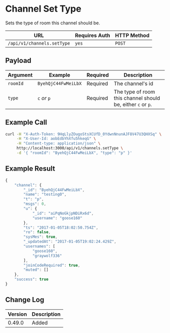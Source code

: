 # Channel Set Type

Sets the type of room this channel should be.

| URL                        | Requires Auth | HTTP Method |
| -------------------------- | ------------- | ----------- |
| `/api/v1/channels.setType` | `yes`         | `POST`      |

## Payload

| Argument | Example             | Required | Description                                                 |
| -------- | ------------------- | -------- | ----------------------------------------------------------- |
| `roomId` | `ByehQjC44FwMeiLbX` | Required | The channel's id                                            |
| `type`   | `c` _or_ `p`        | Required | The type of room this channel should be, either `c` or `p`. |

## Example Call

```bash
curl -H "X-Auth-Token: 9HqLlyZOugoStsXCUfD_0YdwnNnunAJF8V47U3QHXSq" \
     -H "X-User-Id: aobEdbYhXfu5hkeqG" \
     -H "Content-type: application/json" \
     http://localhost:3000/api/v1/channels.setType \
     -d '{ "roomId": "ByehQjC44FwMeiLbX", "type": "p" }'
```

## Example Result

```javascript
{
    "channel": {
        "_id": "ByehQjC44FwMeiLbX",
        "name": "testing0",
        "t": "p",
        "msgs": 0,
        "u": {
            "_id": "aiPqNoGkjpNDiRx6d",
            "username": "goose160"
        },
        "ts": "2017-01-05T18:02:50.754Z",
        "ro": false,
        "sysMes": true,
        "_updatedAt": "2017-01-05T19:02:24.429Z",
        "usernames": [
            "goose160",
            "graywolf336"
        ],
        "joinCodeRequired": true,
        "muted": []
    },
    "success": true
}
```

## Change Log

| Version | Description |
| ------- | ----------- |
| 0.49.0  | Added       |
